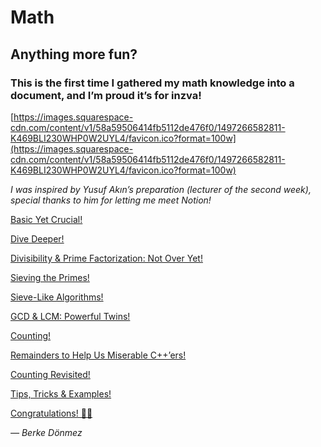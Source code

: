 # Math

## Anything more fun?

### This is the first time I gathered my math knowledge into a document, and I’m proud it’s for inzva!

[https://images.squarespace-cdn.com/content/v1/58a59506414fb5112de476f0/1497266582811-K469BLI230WHP0W2UYL4/favicon.ico?format=100w](https://images.squarespace-cdn.com/content/v1/58a59506414fb5112de476f0/1497266582811-K469BLI230WHP0W2UYL4/favicon.ico?format=100w)

*I was inspired by Yusuf Akın’s preparation (lecturer of the second week), special thanks to him for letting me meet Notion!*

[Basic Yet Crucial!](Math%200c642e978f2a48338d176698007c949a/Basic%20Yet%20Crucial!%20ce0dbfbafe3b4a9a9ebf8d5dfb913ec0.md)

[Dive Deeper!](Math%200c642e978f2a48338d176698007c949a/Dive%20Deeper!%201341822373844f578ef5cec8ea189b00.md)

[Divisibility & Prime Factorization: Not Over Yet!](Math%200c642e978f2a48338d176698007c949a/Divisibility%20&%20Prime%20Factorization%20Not%20Over%20Yet!%2097bc31c24dea407a9ec97d26ed9df444.md)

[Sieving the Primes!](Math%200c642e978f2a48338d176698007c949a/Sieving%20the%20Primes!%20c13f840212d8498bb3bf5381eaf78170.md)

[Sieve-Like Algorithms!](Math%200c642e978f2a48338d176698007c949a/Sieve-Like%20Algorithms!%209eab0309506e4089af4aca4c382e6d5b.md)

[GCD & LCM: Powerful Twins!](Math%200c642e978f2a48338d176698007c949a/GCD%20&%20LCM%20Powerful%20Twins!%20568670d56b9c4bff94bef83210c8a353.md)

[Counting!](Math%200c642e978f2a48338d176698007c949a/Counting!%20454e72883095454d844770db6ff187b4.md)

[Remainders to Help Us Miserable C++’ers!](Math%200c642e978f2a48338d176698007c949a/Remainders%20to%20Help%20Us%20Miserable%20C++%E2%80%99ers!%20562feefc13ef42dd9d885bd4df7639dd.md)

[Counting Revisited!](Math%200c642e978f2a48338d176698007c949a/Counting%20Revisited!%20b865526ec0f94443816bdd95dcf54bcb.md)

[Tips, Tricks & Examples!](Math%200c642e978f2a48338d176698007c949a/Tips,%20Tricks%20&%20Examples!%20ad7513c167f548f79987a72f0a833d62.md)

[Congratulations! 🎉🥳](Math%200c642e978f2a48338d176698007c949a/Congratulations!%20%F0%9F%8E%89%F0%9F%A5%B3%20c8f7f03153594a099df55802e4f1131a.md)

*— Berke Dönmez*